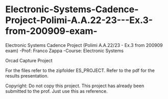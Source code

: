 # Electronic-Systems-Cadence-Project-Polimi-A.A.22-23---Ex.3-from-200909-exam-

Electronic Systems Cadence Project (Polimi A.A.22/23 - Ex.3 from 200909 exam) 
-Prof: Franco Zappa 
-Course: Electronic Systems

Orcad Capture Project

For the files refer to the zipfolder ES_PROJECT.
Refer to the pdf for the results presentation.

Copyright: Do not copy this project. This project has already been submitted to the prof. Just use this as reference.
